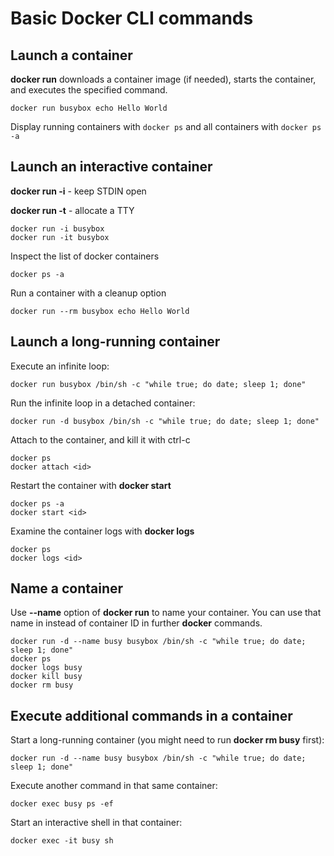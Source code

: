 # Basic Docker CLI commands

## Launch a container

**docker run** downloads a container image (if needed), starts the container, and executes the specified command.

    docker run busybox echo Hello World

Display running containers with `docker ps` and all containers with `docker ps -a`

## Launch an interactive container

**docker run -i** - keep STDIN open

**docker run -t** - allocate a TTY

    docker run -i busybox
    docker run -it busybox

Inspect the list of docker containers

    docker ps -a

Run a container with a cleanup option

    docker run --rm busybox echo Hello World

## Launch a long-running container

Execute an infinite loop:

    docker run busybox /bin/sh -c "while true; do date; sleep 1; done"

Run the infinite loop in a detached container:

    docker run -d busybox /bin/sh -c "while true; do date; sleep 1; done"

Attach to the container, and kill it with ctrl-c

    docker ps
    docker attach <id>

Restart the container with **docker start**

    docker ps -a
    docker start <id>

Examine the container logs with **docker logs**

    docker ps
    docker logs <id>

## Name a container

Use **--name** option of **docker run** to name your container. You can use that name in
instead of container ID in further **docker** commands.

    docker run -d --name busy busybox /bin/sh -c "while true; do date; sleep 1; done"
    docker ps
    docker logs busy
    docker kill busy
    docker rm busy

## Execute additional commands in a container

Start a long-running container (you might need to run **docker rm busy** first):

    docker run -d --name busy busybox /bin/sh -c "while true; do date; sleep 1; done"

Execute another command in that same container:

    docker exec busy ps -ef

Start an interactive shell in that container:

    docker exec -it busy sh

